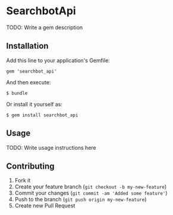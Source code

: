 # SearchbotApi

TODO: Write a gem description

## Installation

Add this line to your application's Gemfile:

    gem 'searchbot_api'

And then execute:

    $ bundle

Or install it yourself as:

    $ gem install searchbot_api

## Usage

TODO: Write usage instructions here

## Contributing

1. Fork it
2. Create your feature branch (`git checkout -b my-new-feature`)
3. Commit your changes (`git commit -am 'Added some feature'`)
4. Push to the branch (`git push origin my-new-feature`)
5. Create new Pull Request
